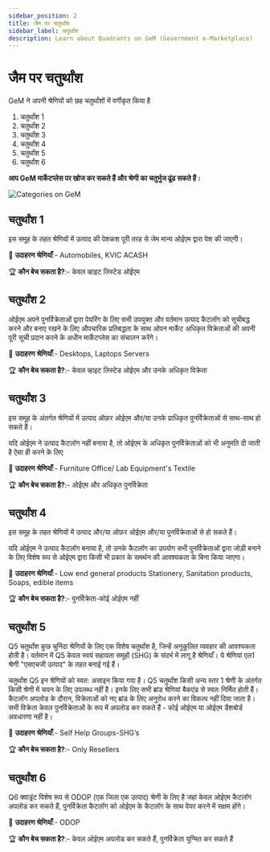 ```yaml
---
sidebar_position: 2
title: जैम पर चतुर्थांश
sidebar_label: चतुर्थांश
description: Learn about Quadrants on GeM (Government e-Marketplace)
---
```


# जैम पर चतुर्थांश
GeM ने अपनी श्रेणियों को छह चतुर्थांशों में वर्गीकृत किया है

1. चतुर्थांश 1
2. चतुर्थांश 2
3. चतुर्थांश 3
4. चतुर्थांश 4
5. चतुर्थांश 5
6. चतुर्थांश 6

**आप GeM मार्केटप्लेस पर खोज कर सकते हैं और श्रेणी का चतुर्भुज ढूंढ सकते हैं**।

![Categories on GeM](/img/doc/categories.jpg)

## चतुर्थांश 1
इस समूह के तहत श्रेणियों में उत्पाद की पेशकश पूरी तरह से जेम मान्य ओईएम द्वारा पेश की जाएगी।

:book: **उदाहरण श्रेणियाँ**:- Automobiles, KVIC ACASH

:trophy: **कौन बेच सकता है?**:- केवल व्हाइट लिस्टेड ओईएम

## चतुर्थांश 2
ओईएम अपने पुनर्विक्रेताओं द्वारा पेयरिंग के लिए सभी उपयुक्त और वर्तमान उत्पाद कैटलॉग को सूचीबद्ध करने और बनाए रखने के लिए औपचारिक प्रतिबद्धता के साथ ओपन मार्केट अधिकृत विक्रेताओं की अपनी पूरी सूची प्रदान करने के अधीन मार्केटप्लेस का संचालन करेंगे।

:book: **उदाहरण श्रेणियाँ**:- Desktops, Laptops Servers

:trophy: **कौन बेच सकता है?**:- केवल व्हाइट लिस्टेड ओईएम और उनके अधिकृत विक्रेता

## चतुर्थांश 3
इस समूह के अंतर्गत श्रेणियों में उत्पाद ऑफ़र ओईएम और/या उनके प्राधिकृत पुनर्विक्रेताओं से साथ-साथ हो सकते हैं।

यदि ओईएम ने उत्पाद कैटलॉग नहीं बनाया है, तो ओईएम के अधिकृत पुनर्विक्रेताओं को भी अनुमति दी जाती है
ऐसा ही करने के लिए

:book: **उदाहरण श्रेणियाँ**:- Furniture Office/ Lab Equipment's Textile

:trophy: **कौन बेच सकता है?**:- ओईएम और अधिकृत पुनर्विक्रेता

## चतुर्थांश 4
इस समूह के तहत श्रेणियों में उत्पाद और/या ऑफ़र ओईएम और/या पुनर्विक्रेताओं से हो सकते हैं।

यदि ओईएम ने उत्पाद कैटलॉग बनाया है, तो उनके कैटलॉग का उपयोग सभी पुनर्विक्रेताओं द्वारा जोड़ी बनाने के लिए विशेष रूप से ओईएम द्वारा किसी भी प्रकार के समर्थन की आवश्यकता के बिना किया जाएगा।

:book: **उदाहरण श्रेणियाँ**:- Low end general products Stationery, Sanitation products, Soaps, edible items

:trophy: **कौन बेच सकता है?**:- पुनर्विक्रेता-कोई ओईएम नहीं

## चतुर्थांश 5
Q5 चतुर्थांश कुछ चुनिंदा श्रेणियों के लिए एक विशेष चतुर्थांश है, जिन्हें अनुकूलित व्यवहार की आवश्यकता होती है। वर्तमान में Q5 केवल स्वयं सहायता समूहों (SHG) के संदर्भ में लागू है
श्रेणियाँ। ये श्रेणियां एल1 श्रेणी "एसएचजी उत्पाद" के तहत बनाई गई हैं।

चतुर्थांश Q5 इन श्रेणियों को स्वत: असाइन किया गया है। Q5 चतुर्थांश किसी अन्य स्तर 1 श्रेणी के अंतर्गत किसी श्रेणी में चयन के लिए उपलब्ध नहीं है। इनके लिए सभी ब्रांड
श्रेणियां बैकएंड से स्वतः निर्मित होती हैं। कैटलॉग अपलोड के दौरान, विक्रेताओं को नए ब्रांड के लिए अनुरोध करने का विकल्प नहीं दिया जाता है। सभी विक्रेता केवल पुनर्विक्रेताओं के रूप में अपलोड कर सकते हैं - कोई ओईएम या ओईएम डैशबोर्ड अवधारणा नहीं है।

:book: **उदाहरण श्रेणियाँ**:- Self Help Groups-SHG’s

:trophy: **कौन बेच सकता है?**:- Only Resellers

## चतुर्थांश 6
Q6 क्वाड्रंट विशेष रूप से ODOP (एक जिला एक उत्पाद) श्रेणी के लिए है जहां केवल ओईएम कैटलॉग अपलोड कर सकते हैं, पुनर्विक्रेता कैटलॉग को ओईएम के कैटलॉग के साथ पेयर करने में सक्षम होंगे।

:book: **उदाहरण श्रेणियाँ**:- ODOP

:trophy: **कौन बेच सकता है?**:- केवल ओईएम अपलोड कर सकते हैं, पुनर्विक्रेता युग्मित कर सकते हैं